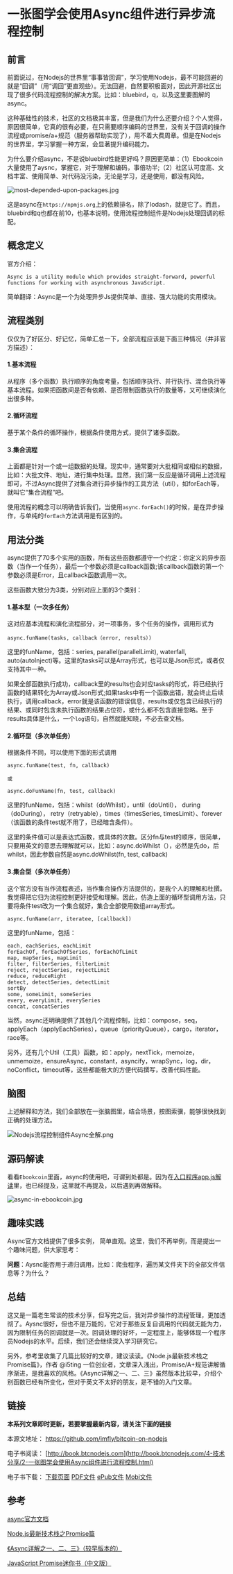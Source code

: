# 一张图学会使用Async组件进行异步流程控制

## 前言

前面说过，在Nodejs的世界里“事事皆回调”，学习使用Nodejs，最不可能回避的就是“回调”（用“调回”更直观些）。无法回避，自然要积极面对，因此开源社区出现了很多代码流程控制的解决方案。比如：bluebird，q，以及这里要图解的async。

这种基础性的技术，社区的文档极其丰富，但是我们为什么还要介绍？个人觉得，原因很简单，它真的很有必要，在只需要顺序编码的世界里，没有关于回调的操作流程或promise/a+规范（服务器帮助实现了），用不着大费周章。但是在Nodejs的世界里，学习掌握一种方案，会显著提升编码能力。

为什么要介绍async，不是说bluebird性能更好吗？原因更简单：（1）Ebookcoin大量使用了aysnc，掌握它，对于理解和编码，事倍功半;（2）社区认可度高、文档丰富、使用简单、对代码没污染，无论是学习，还是使用，都没有风险。

![most-depended-upon-packages.jpg][]

这是async在`https://npmjs.org`上的依赖排名，除了lodash，就是它了。而且，bluebird和q也都在前10，也基本说明，使用流程控制组件是Nodejs处理回调的标配。

## 概念定义

官方介绍：

`Async is a utility module which provides straight-forward, powerful functions for working with asynchronous JavaScript. `

简单翻译：Async是一个为处理异步Js提供简单、直接、强大功能的实用模块。

## 流程类别

仅仅为了好区分、好记忆，简单汇总一下，全部流程应该是下面三种情况（并非官方描述）：

#### 1.基本流程

从程序（多个函数）执行顺序的角度考量，包括顺序执行、并行执行、混合执行等基本流程。如果把函数间是否有依赖、是否限制函数执行的数量等，又可继续演化出很多种。

#### 2.循环流程

基于某个条件的循环操作，根据条件使用方式，提供了诸多函数。

#### 3.集合流程

上面都是针对一个或一组数据的处理。现实中，通常要对大批相同或相似的数据，比如：大批文件、地址，进行集中处理。显然，我们第一反应是循环调用上述流程即可，不过Async提供了对集合进行异步操作的工具方法（util），如forEach等，就叫它“集合流程”吧。

使用流程的概念可以明确告诉我们，当使用`async.forEach()`的时候，是在异步操作，与单纯的`forEach`方法调用是有区别的。

## 用法分类

async提供了70多个实用的函数，所有这些函数都遵守一个约定：你定义的异步函数（当作一个任务），最后一个参数必须是callback函数;该callback函数的第一个参数必须是Error，且callback函数调用一次。

这些函数大致分为3类，分别对应上面的3个类别：

#### 1.基本型（一次多任务）

这对应基本流程和演化流程部分，对一项事务，多个任务的操作，调用形式为

```
async.funName(tasks, callback（error, results）)
```

这里的funName，包括：series, parallel(parallelLimit), waterfall, auto(autoInject)等。这里的tasks可以是Array形式，也可以是Json形式，或者仅支持其中一种。

如果全部函数执行成功，callback里的results也会对应tasks的形式，将已经执行函数的结果转化为Array或Json形式;如果tasks中有一个函数出错，就会终止后续执行，调用callback，error就是该函数的错误信息，results或仅包含已经执行的结果、或同时包含未执行函数的结果占位符，或什么都不包含直接忽略。至于results具体是什么，一个`log`语句，自然就能知晓，不必去查文档。

#### 2.循环型（多次单任务）

根据条件不同，可以使用下面的形式调用

```
async.funName(test, fn, callback)

或

async.doFunName(fn, test, callback)
```

这里的funName，包括：whilst（doWhilst），until（doUntil）， during（doDuring）， retry（retryable），times（timesSeries, timesLimit）、forever（该函数的条件test就不用了，已经暗含条件）。

这里的条件值可以是表达式函数，或具体的次数。区分fn与test的顺序，很简单，只要用英文的意思去理解就可以，比如：async.doWhilst（），必然是先do，后whilst，因此参数自然是async.doWhilst(fn, test, callback)

#### 3.集合型（多次单任务）

这个官方没有当作流程表述，当作集合操作方法提供的，是我个人的理解和杜撰。我觉得把它归为流程控制更好接受和理解。因此，仿造上面的循环型调用方法，只要将条件test改为一个集合就好，集合全部使用数组array形式。

```
async.funName(arr, iteratee, [callback])
```

这里的funName，包括：

```
each, eachSeries, eachLimit
forEachOf, forEachOfSeries, forEachOfLimit
map, mapSeries, mapLimit
filter, filterSeries, filterLimit
reject, rejectSeries, rejectLimit
reduce, reduceRight
detect, detectSeries, detectLimit
sortBy
some, someLimit, someSeries
every, everyLimit, everySeries
concat, concatSeries
```

当然，async还明确提供了其他几个流程控制，比如：compose，seq，applyEach（applyEachSeries），queue（priorityQueue），cargo，iterator，race等。

另外，还有几个Util（工具）函数，如：apply，nextTick，memoize，unmemoize，ensureAsync，constant，asyncify，wrapSync，log，dir，noConflict，timeout等，这些都能极大的方便代码撰写，改善代码性能。

## 脑图

上述解释和方法，我们全部放在一张脑图里，结合场景，按图索骥，能够很快找到正确的处理方法。

![Nodejs流程控制组件Async全解.png][]

## 源码解读

看看`Ebookcoin`里面，async的使用吧，可谓到处都是。因为在[入口程序app.js解读][]里，也已经提及，这里就不再提及，以后遇到再做解释。

![async-in-ebookcoin.jpg][]

## 趣味实践

Async官方文档提供了很多实例， 简单直观。这里，我们不再举例，而是提出一个趣味问题，供大家思考：

**问题**：Aysnc能否用于递归调用，比如：爬虫程序，遍历某文件夹下的全部文件信息等？为什么？

## 总结

这又是一篇老生常谈的技术分享，但写完之后，我对异步操作的流程管理，更加透彻了。Aysnc很好，但也不是万能的，它对于那些反复自调用的代码就无能为力，因为限制任务的回调就是一次。回调处理的好坏，一定程度上，能够体现一个程序员Nodejs的水平。后续，我们还会继续深入学习研究它。

另外，参考里收集了几篇比较好的文章，建议读读。《Node.js最新技术栈之Promise篇》，作者 @i5ting 一位创业者，文章深入浅出，Promise/A+规范讲解循序渐进，是我喜欢的风格。《Async详解之一、二、三》虽然版本比较早，介绍个别函数已经有所变化，但对于英文不太好的朋友，是不错的入门文章。

## 链接

**本系列文章即时更新，若要掌握最新内容，请关注下面的链接**

本源文地址： https://github.com/imfly/bitcoin-on-nodejs

电子书阅读： [http://book.btcnodejs.com](http://book.btcnodejs.com/4-技术分享/2-一张图学会使用Async组件进行流程控制.html)

电子书下载： [下载页面][] [PDF文件][] [ePub文件][] [Mobi文件][]

[PDF文件]: https://www.gitbook.com/download/pdf/book/imfly/bitcoin-on-nodejs
[ePub文件]: https://www.gitbook.com/download/epub/book/imfly/bitcoin-on-nodejs
[Mobi文件]: https://www.gitbook.com/download/mobi/book/imfly/bitcoin-on-nodejs
[下载页面]: https://www.gitbook.com/book/imfly/bitcoin-on-nodejs/details

## 参考

[async官方文档](https://github.com/caolan/async "https://github.com/caolan/async")

[Node.js最新技术栈之Promise篇](https://cnodejs.org/topic/560dbc826a1ed28204a1e7de)

[《Async详解之一、二、三》（较早版本的）](../6-转载文章/1-Async详解之一：流程控制.html)

[JavaScript Promise迷你书（中文版）](http://liubin.org/promises-book/#introduction)

[most-depended-upon-packages.jpg]: ../styles/images/11/most-depended-upon-packages.jpg
[Nodejs流程控制组件Async全解.png]: ../styles/images/naotu/Nodejs流程控制组件Async全解.png
[async-in-ebookcoin.jpg]: ../styles/images/11/async-in-ebookcoin.jpg
[入口程序app.js解读]: ../3-源码解读/2-入口程序app.js解读.html
